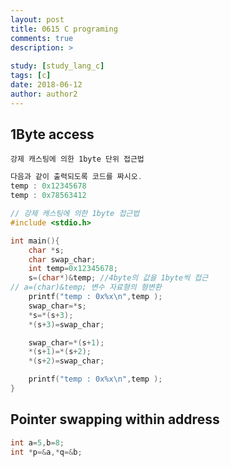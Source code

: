 ```yaml
---
layout: post
title: 0615 C programing
comments: true
description: >
  
study: [study_lang_c]
tags: [c]
date: 2018-06-12
author: author2
---
```




## 1Byte access

`강제 캐스팅에 의한 1byte 단위 접근법`

```c
다음과 같이 출력되도록 코드를 짜시오.
temp : 0x12345678
temp : 0x78563412
```

```c
// 강제 캐스팅에 의한 1byte 접근법
#include <stdio.h>

int main(){
	char *s;
	char swap_char;
	int temp=0x12345678;
	s=(char*)&temp; //4byte의 값을 1byte씩 접근
// a=(char)&temp; 변수 자료형의 형변환
	printf("temp : 0x%x\n",temp );
	swap_char=*s;
	*s=*(s+3);
	*(s+3)=swap_char;

	swap_char=*(s+1);
	*(s+1)=*(s+2);
	*(s+2)=swap_char;

	printf("temp : 0x%x\n",temp );
}
```



## Pointer swapping within address

```c
int a=5,b=8;
int *p=&a,*q=&b;

```

